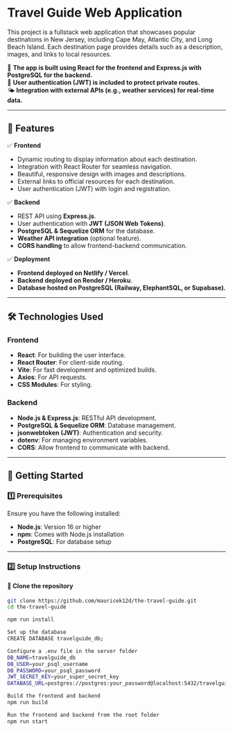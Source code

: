 # **Travel Guide Web Application**

This project is a fullstack web application that showcases popular destinations in New Jersey, including Cape May, Atlantic City, and Long Beach Island. Each destination page provides details such as a description, images, and links to local resources.

🚀 **The app is built using React for the frontend and Express.js with PostgreSQL for the backend.**  
🔐 **User authentication (JWT) is included to protect private routes.**  
🌤 **Integration with external APIs (e.g., weather services) for real-time data.**

---

## **🌟 Features**

✅ **Frontend**
- Dynamic routing to display information about each destination.
- Integration with React Router for seamless navigation.
- Beautiful, responsive design with images and descriptions.
- External links to official resources for each destination.
- User authentication (JWT) with login and registration.

✅ **Backend**
- REST API using **Express.js**.
- User authentication with **JWT (JSON Web Tokens)**.
- **PostgreSQL & Sequelize ORM** for the database.
- **Weather API integration** (optional feature).
- **CORS handling** to allow frontend-backend communication.

✅ **Deployment**
- **Frontend deployed on Netlify / Vercel**.
- **Backend deployed on Render / Heroku**.
- **Database hosted on PostgreSQL (Railway, ElephantSQL, or Supabase).**

---

## **🛠️ Technologies Used**

### **Frontend**
- **React**: For building the user interface.
- **React Router**: For client-side routing.
- **Vite**: For fast development and optimized builds.
- **Axios**: For API requests.
- **CSS Modules**: For styling.

### **Backend**
- **Node.js & Express.js**: RESTful API development.
- **PostgreSQL & Sequelize ORM**: Database management.
- **jsonwebtoken (JWT)**: Authentication and security.
- **dotenv**: For managing environment variables.
- **CORS**: Allow frontend to communicate with backend.

---

## **🚀 Getting Started**

### **1️⃣ Prerequisites**
Ensure you have the following installed:
- **Node.js**: Version 16 or higher
- **npm**: Comes with Node.js installation
- **PostgreSQL**: For database setup

---

### **2️⃣ Setup Instructions**

#### **🔹 Clone the repository**
```bash
git clone https://github.com/mauricek12d/the-travel-guide.git
cd the-travel-guide

npm run install

Set up the database
CREATE DATABASE travelguide_db;

Configure a .env file in the server folder 
DB_NAME=travelguide_db
DB_USER=your_psql_username
DB_PASSWORD=your_psql_password
JWT_SECRET_KEY=your_super_secret_key
DATABASE_URL=postgres://postgres:your_password@localhost:5432/travelguide_db

Build the frontend and backend 
npm run build 

Run the frontend and backend from the root folder
npm run start

